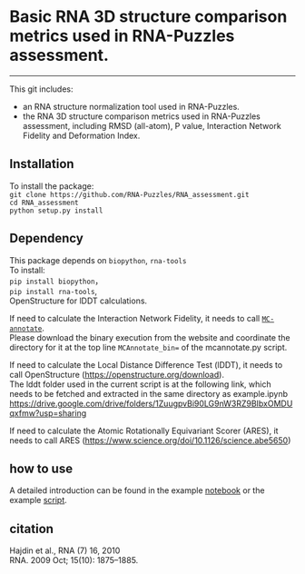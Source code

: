 # Basic RNA 3D structure comparison metrics used in RNA-Puzzles assessment. 
---

This git includes:  

* an RNA structure normalization tool used in RNA-Puzzles.
* the RNA 3D structure comparison metrics used in RNA-Puzzles assessment, including RMSD (all-atom), P value, Interaction Network Fidelity and Deformation Index. 

## Installation
To install the package:    
`git clone https://github.com/RNA-Puzzles/RNA_assessment.git`    
`cd RNA_assessment`    
`python setup.py install`    


## Dependency
This package depends on `biopython`, `rna-tools`   
To install:   
`pip install biopython`，  
`pip install rna-tools`,  
OpenStructure for lDDT calculations.

If need to calculate the Interaction Network Fidelity, it needs to call [`MC-annotate`](https://major.iric.ca/MajorLabEn/MC-Tools.html).    
Please download the binary execution from the website and coordinate the directory for it at the top line `MCAnnotate_bin=` of the mcannotate.py script. 

If need to calculate the Local Distance Difference Test (lDDT), it needs to call OpenStructure (https://openstructure.org/download).    
The lddt folder used in the current script is at the following link, which needs to be fetched and extracted in the same directory as example.ipynb
https://drive.google.com/drive/folders/1ZuugpvBi90LG9nW3RZ9BIbxOMDUqxfmw?usp=sharing

If need to calculate the Atomic Rotationally Equivariant Scorer (ARES), it needs to call ARES (https://www.science.org/doi/10.1126/science.abe5650)
        
        
        


## how to use
A detailed introduction can be found in the example [notebook](https://github.com/RNA-Puzzles/RNA_assessment/blob/master/example.ipynb) or the example [script](https://github.com/RNA-Puzzles/RNA_assessment/blob/master/example/example.py). 

## citation
Hajdin et al., RNA (7) 16, 2010  
RNA. 2009 Oct; 15(10): 1875–1885.
